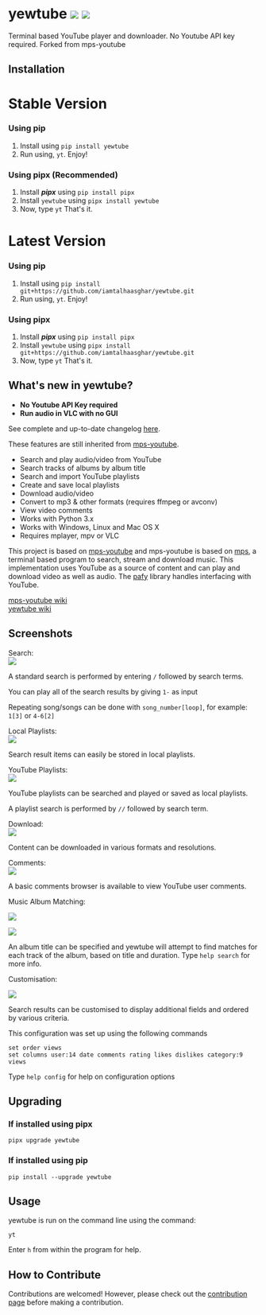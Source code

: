 
# yewtube ![](https://img.shields.io/pypi/v/yewtube.svg)  ![](https://img.shields.io/pypi/wheel/yewtube.svg)
 Terminal based YouTube player and downloader. No Youtube API key required. Forked from mps-youtube 

Installation
-----------
# Stable Version

### Using pip
1. Install using `pip install yewtube`
2. Run using, `yt`. Enjoy! 

### Using pipx (Recommended)
1.  Install **_pipx_** using `pip install pipx`
2.  Install `yewtube` using `pipx install yewtube`
3.  Now, type `yt` That's it.

# Latest Version

### Using pip
1. Install using `pip install git+https://github.com/iamtalhaasghar/yewtube.git`
2. Run using, `yt`. Enjoy! 

### Using pipx
1.  Install **_pipx_** using `pip install pipx`
2.  Install `yewtube` using `pipx install git+https://github.com/iamtalhaasghar/yewtube.git`
3.  Now, type `yt` That's it.

What's new in yewtube?
----------------------
-   **No Youtube API Key required**
-   **Run audio in VLC with no GUI**

See complete and up-to-date changelog [here](https://github.com/iamtalhaasghar/yewtube/blob/master/CHANGELOG.md).

These features are still inherited from [mps-youtube](https://github.com/mps-youtube/mps-youtube).
-   Search and play audio/video from YouTube
-   Search tracks of albums by album title
-   Search and import YouTube playlists
-   Create and save local playlists
-   Download audio/video
-   Convert to mp3 & other formats (requires ffmpeg or avconv)
-   View video comments
-   Works with Python 3.x
-   Works with Windows, Linux and Mac OS X
-   Requires mplayer, mpv or VLC

This project is based on [mps-youtube](https://github.com/mps-youtube/mps-youtube) and mps-youtube is based on [mps](https://web.archive.org/web/20180429034221/https://github.com/np1/mps), a terminal based program to search, stream and download music. This
implementation uses YouTube as a source of content and can play and
download video as well as audio. The [pafy](https://github.com/mps-youtube/pafy)  library handles interfacing with YouTube.

[mps-youtube wiki](https://github.com/mps-youtube/mps-youtube/wiki/Troubleshooting) <br>
[yewtube wiki](https://github.com/iamtalhaasghar/yewtube/wiki/FAQ)

Screenshots
-----------

Search:<br>
![](http://mps-youtube.github.io/mps-youtube/std-search.png)

A standard search is performed by entering `/` followed by search terms.

You can play all of the search results by giving `1-` as input

Repeating song/songs can be done with `song_number[loop]`, for example:
`1[3]` or `4-6[2]`

Local Playlists:<br>
![](http://mps-youtube.github.io/mps-youtube/local-playlist.png)

Search result items can easily be stored in local playlists.

YouTube Playlists:<br>
![](http://mps-youtube.github.io/mps-youtube/playlist-search.png)

YouTube playlists can be searched and played or saved as local
playlists.

A playlist search is performed by `//` followed by search term.

Download:<br>
![](http://mps-youtube.github.io/mps-youtube/download.png)

Content can be downloaded in various formats and resolutions.

Comments:<br>
![](http://mps-youtube.github.io/mps-youtube/comments.png)

A basic comments browser is available to view YouTube user comments.

Music Album Matching:<br>

![](http://mps-youtube.github.io/mps-youtube/album-1.png)

![](http://mps-youtube.github.io/mps-youtube/album-2.png)

An album title can be specified and yewtube will attempt to find
matches for each track of the album, based on title and duration. Type
`help search` for more info.

Customisation:<br>

![](http://mps-youtube.github.io/mps-youtube/customisation2.png)

Search results can be customised to display additional fields and
ordered by various criteria.

This configuration was set up using the following commands
```
set order views
set columns user:14 date comments rating likes dislikes category:9 views
```

Type `help config` for help on configuration options

Upgrading
---------

### If installed using pipx

` pipx upgrade yewtube `

### If installed using pip

`pip install --upgrade yewtube`

Usage
-----

yewtube is run on the command line using the command:

   `yt`

Enter `h` from within the program for help.

How to Contribute
-----------------

Contributions are welcomed! However, please check out the [contribution page](https://github.com/iamtalhaasghar/yewtube/blob/develop/CONTRIBUTING.md) before making a contribution.

